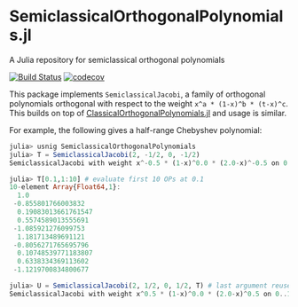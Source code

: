 # SemiclassicalOrthogonalPolynomials.jl
A Julia repository for semiclassical orthogonal polynomials


[![Build Status](https://github.com/JuliaApproximation/SemiclassicalOrthogonalPolynomials.jl/workflows/CI/badge.svg)](https://github.com/JuliaArrays/InfiniteArrays.jl/actions)
[![codecov](https://codecov.io/gh/JuliaApproximation/SemiclassicalOrthogonalPolynomials.jl/branch/master/graph/badge.svg)](https://codecov.io/gh/JuliaArrays/InfiniteArrays.jl)

This package implements `SemiclassicalJacobi`, a family of orthogonal 
polynomials orthogonal with respect to the weight `x^a * (1-x)^b * (t-x)^c`. 
This builds on top of [ClassicalOrthogonalPolynomials.jl](https://github.com/JuliaApproximation/ClassicalOrthogonalPolynomials.jl) and usage is similar.

For example, the following gives a half-range Chebyshev polynomial:
```julia
julia> usnig SemiclassicalOrthogonalPolynomials
julia> T = SemiclassicalJacobi(2, -1/2, 0, -1/2)
SemiclassicalJacobi with weight x^-0.5 * (1-x)^0.0 * (2.0-x)^-0.5 on 0..1

julia> T[0.1,1:10] # evaluate first 10 OPs at 0.1
10-element Array{Float64,1}:
  1.0
 -0.855801766003832
  0.19083013661761547
  0.5574589013555691
 -1.085921276099753
  1.181713489691121
 -0.8056271765695796
  0.10748539771183807
  0.6338334369113602
 -1.1219700834800677

julia> U = SemiclassicalJacobi(2, 1/2, 0, 1/2, T) # last argument reuses computation from T
SemiclassicalJacobi with weight x^0.5 * (1-x)^0.0 * (2.0-x)^0.5 on 0..1
```